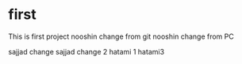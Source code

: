 # first
This is first project
nooshin change from git
nooshin change from PC

sajjad change 
sajjad change 2
hatami 1
hatami3
